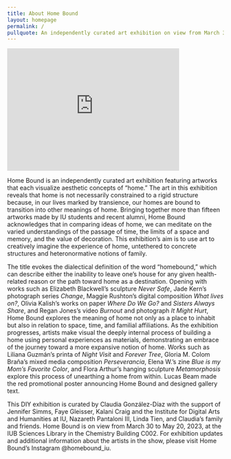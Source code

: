 ```yaml
---
title: About Home Bound
layout: homepage
permalink: /
pullquote: An independently curated art exhibition on view from March 30 to May 20 at the IUB Sciences Library. 
---
```


<iframe id="kaltura_player" src="https://cdnapisec.kaltura.com/p/1751071/sp/175107100/embedIframeJs/uiconf_id/26683571/partner_id/1751071?iframeembed=true&playerId=kaltura_player&entry_id=1_hmfns9gu&flashvars[streamerType]=auto&amp;flashvars[localizationCode]=en&amp;flashvars[leadWithHTML5]=true&amp;flashvars[sideBarContainer.plugin]=true&amp;flashvars[sideBarContainer.position]=left&amp;flashvars[sideBarContainer.clickToClose]=true&amp;flashvars[chapters.plugin]=true&amp;flashvars[chapters.layout]=vertical&amp;flashvars[chapters.thumbnailRotator]=false&amp;flashvars[streamSelector.plugin]=true&amp;flashvars[EmbedPlayer.SpinnerTarget]=videoHolder&amp;flashvars[dualScreen.plugin]=true&amp;flashvars[mediaProxy.mediaPlayFrom]=360&amp;flashvars[mediaProxy.mediaPlayTo]=1706&amp;flashvars[Kaltura.addCrossoriginToIframe]=true&amp;&wid=1_l8fl5exu" width="400" height="285" allowfullscreen webkitallowfullscreen mozAllowFullScreen allow="autoplay *; fullscreen *; encrypted-media *" sandbox="allow-downloads allow-forms allow-same-origin allow-scripts allow-top-navigation allow-pointer-lock allow-popups allow-modals allow-orientation-lock allow-popups-to-escape-sandbox allow-presentation allow-top-navigation-by-user-activation" frameborder="0" title="Curatorial Talk for Home Bound Art Exhibition"></iframe>

Home Bound is an independently curated art exhibition featuring artworks that each visualize aesthetic concepts of “home.” The art in this exhibition reveals that home is not necessarily constrained to a rigid structure because, in our lives marked by transience, our homes are bound to transition into other meanings of home. Bringing together more than fifteen artworks made by IU students and recent alumni, Home Bound acknowledges that in comparing ideas of home, we can meditate on the varied understandings of the passage of time, the limits of a space and memory, and the value of decoration. This exhibition’s aim is to use art to creatively imagine the experience of home, untethered to concrete structures and heteronormative notions of family.

The title evokes the dialectical definition of the word “homebound,” which can describe either the inability to leave one’s house for any given health-related reason or the path toward home as a destination. Opening with works such as Elizabeth Blackwell’s sculpture _Never Safe_, Jade Kern’s photograph series _Change_, Maggie Rushton’s digital composition _What lives on?_, Olivia Kalish’s works on paper _Where Do We Go?_ and _Sisters Always Share_, and Regan Jones’s video _Burnout_ and photograph _It Might Hurt_, Home Bound explores the meaning of home not only as a place to inhabit but also in relation to space, time, and familial affiliations. As the exhibition progresses, artists make visual the deeply internal process of building a home using personal experiences as materials, demonstrating an embrace of the journey toward a more expansive notion of home. Works such as Liliana Guzmán’s printa of _Night Visit_ and _Forever Tree_, Gloria M. Colom Braña’s mixed media composition _Perseverancia_, Elena W.’s zine _Blue is my Mom’s Favorite Color_, and Flora Arthur’s hanging sculpture _Metamorphosis_ explore this process of unearthing a home from within. Lucas Beam made the red promotional poster announcing Home Bound and designed gallery text.

This DIY exhibition is curated by Claudia González-Díaz with the support of Jennifer Simms, Faye Gleisser, Kalani Craig and the Institute for Digital Arts and Humanities at IU, Nazareth Pantaloni III, Linda Tien, and Claudia’s family and friends. Home Bound is on view from March 30 to May 20, 2023, at the IUB Sciences Library in the Chemistry Building C002. For exhibition updates and additional information about the artists in the show, please visit Home Bound’s Instagram @homebound_iu.
